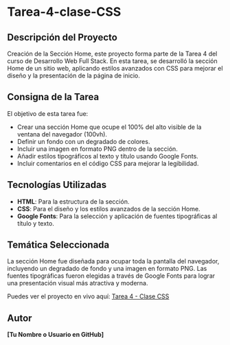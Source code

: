 # Tarea-4-clase-CSS 

## Descripción del Proyecto
Creación de la Sección Home, este proyecto forma parte de la Tarea 4 del curso de Desarrollo Web Full Stack. En esta tarea, se desarrolló la sección Home de un sitio web, aplicando estilos avanzados con CSS para mejorar el diseño y la presentación de la página de inicio.

## Consigna de la Tarea
El objetivo de esta tarea fue:
- Crear una sección Home que ocupe el 100% del alto visible de la ventana del navegador (100vh).
- Definir un fondo con un degradado de colores.
- Incluir una imagen en formato PNG dentro de la sección.
- Añadir estilos tipográficos al texto y título usando Google Fonts.
- Incluir comentarios en el código CSS para mejorar la legibilidad.

## Tecnologías Utilizadas
- **HTML**: Para la estructura de la sección.
- **CSS**: Para el diseño y los estilos avanzados de la sección Home.
- **Google Fonts**: Para la selección y aplicación de fuentes tipográficas al título y texto.

## Temática Seleccionada
La sección Home fue diseñada para ocupar toda la pantalla del navegador, incluyendo un degradado de fondo y una imagen en formato PNG. Las fuentes tipográficas fueron elegidas a través de Google Fonts para lograr una presentación visual más atractiva y moderna.

Puedes ver el proyecto en vivo aquí: [Tarea 4 - Clase CSS](URL_DE_TU_DEMO)

## Autor
**[Tu Nombre o Usuario en GitHub]**

